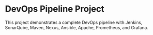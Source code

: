 # DevOps Pipeline Project

This project demonstrates a complete DevOps pipeline with Jenkins, SonarQube, Maven, Nexus, Ansible, Apache, Prometheus, and Grafana.
